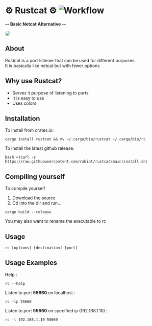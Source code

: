 # ⚙️ Rustcat ⚙️ ![Workflow](https://github.com/robiot/rustcat/actions/workflows/rust.yml/badge.svg)

**-- Basic Netcat Alternative --**

<img src="https://raw.githubusercontent.com/robiot/rustcat/main/.github/assets/example.png" style="border-radius:0.43rem"/>

About
------------------------
Rustcat is a port listener that can be used for different purposes.\
It is basically like netcat but with fewer options

Why use Rustcat?
------------------------
* Serves it purpose of listening to ports
* It is easy to use
* Uses colors

Installation
------------------------
To install from crates.io:
```
cargo install rustcat && mv ~/.cargo/bin/rustcat ~/.cargo/bin/rc
```

To install the latest github release:
```
bash <(curl -s https://raw.githubusercontent.com/robiot/rustcat/main/install.sh)
```

Compiling yourself
------------------------
To compile yourself
1. Download the source
2. Cd into the dir and run...
```
cargo build --release
```
You may also want to rename the executable to rc

Usage
------------------------
```
rc [options] [destination] [port]
```

Usage Examples
------------------------

Help :
```
rc --help
```
Listen to port **55660** on localhost :
```
rc -lp 55660
```
Listen to port **55660** on specified ip (192.168.1.10) :
```
rc -l 192.168.1.10 55660
```
